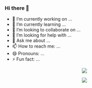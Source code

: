 ### Hi there 👋
- 🔭 I’m currently working on ...
- 🌱 I’m currently learning ...
- 👯 I’m looking to collaborate on ...
- 🤔 I’m looking for help with ...
- 💬 Ask me about ...
- 📫 How to reach me: ...
- 😄 Pronouns: ...
- ⚡ Fun fact: ...
<p align="center"> <img src="https://github-readme-stats.vercel.app/api?username=ayushmohanty24&&show_icons=true&title_color=ffffff&icon_color=bb2acf&text_color=daf7dc&bg_color=151515"/> </p>


<p align="center"> <img src="https://github-readme-stats-aj8vj7k8x.vercel.app/api/top-langs/?username=ayushmohanty24&layout=compact&title_color=ffc857&icon_color=8ac926&text_color=daf7dc&bg_color=151515&card_width=400"/> </p>
